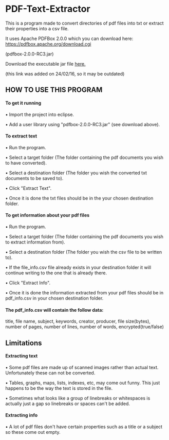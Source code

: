 # PDF-Text-Extractor

This is a program made to convert directories of pdf files into txt or extract their properties into a csv file. 

It uses Apache PDFBox 2.0.0 which you can download here: https://pdfbox.apache.org/download.cgi 

(pdfbox-2.0.0-RC3.jar)

Download the executable jar file [here.](https://drive.google.com/folderview?id=0B_Yr8TO0xAL7Mk9pSU0wUmpOd1E&usp=sharing)

(this link was added on 24/02/16, so it may be outdated)

## HOW TO USE THIS PROGRAM

#### To get it running

• Import the project into eclipse.

• Add a user library using "pdfbox-2.0.0-RC3.jar" (see download above).

#### To extract text

• Run the program.

• Select a target folder (The folder containing the pdf documents you wish to have converted).

• Select a destination folder (The folder you wish the converted txt documents to be saved to).

• Click "Extract Text".

• Once it is done the txt files should be in the your chosen destination folder.

#### To get information about your pdf files

• Run the program.

• Select a target folder (The folder containing the pdf documents you wish to extract information from).

• Select a destination folder (The folder you wish the csv file to be written to).

• If the file_info.csv file already exists in your destination folder it will continue writing to the one that is already there.

• Click "Extract Info".

• Once it is done the information extracted from your pdf files should be in pdf_info.csv in your chosen destination folder.

#### The pdf_info.csv will contain the follow data: 

title, file name, subject, keywords, creator, producer, file size(bytes), number of pages, number of lines, number of words, encrypted(true/false)

## Limitations
 
#### Extracting text
 
• Some pdf files are made up of scanned images rather than actual text. Unfortunately these can not be converted.

• Tables, graphs, maps, lists, indexes, etc, may come out funny. This just happens to be the way the text is stored in the file.

• Sometimes what looks like a group of linebreaks or whitespaces is actually just a gap so linebreaks or spaces can't be added.

#### Extracting info

• A lot of pdf files don't have certain properties such as a title or a subject so these come out empty.



